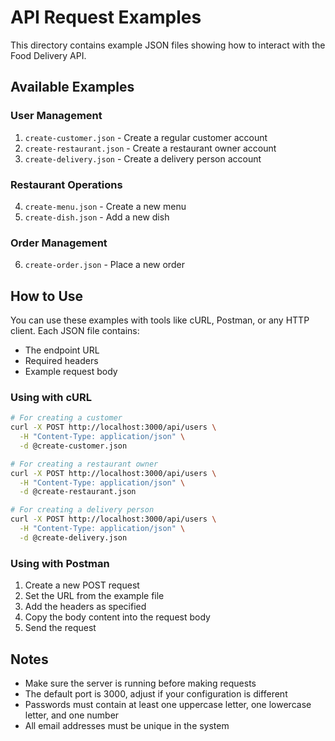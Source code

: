 # API Request Examples

This directory contains example JSON files showing how to interact with the Food Delivery API.

## Available Examples

### User Management
1. `create-customer.json` - Create a regular customer account
2. `create-restaurant.json` - Create a restaurant owner account
3. `create-delivery.json` - Create a delivery person account

### Restaurant Operations
4. `create-menu.json` - Create a new menu
5. `create-dish.json` - Add a new dish

### Order Management
6. `create-order.json` - Place a new order

## How to Use

You can use these examples with tools like cURL, Postman, or any HTTP client. Each JSON file contains:
- The endpoint URL
- Required headers
- Example request body

### Using with cURL

```bash
# For creating a customer
curl -X POST http://localhost:3000/api/users \
  -H "Content-Type: application/json" \
  -d @create-customer.json

# For creating a restaurant owner
curl -X POST http://localhost:3000/api/users \
  -H "Content-Type: application/json" \
  -d @create-restaurant.json

# For creating a delivery person
curl -X POST http://localhost:3000/api/users \
  -H "Content-Type: application/json" \
  -d @create-delivery.json
```

### Using with Postman
1. Create a new POST request
2. Set the URL from the example file
3. Add the headers as specified
4. Copy the body content into the request body
5. Send the request

## Notes
- Make sure the server is running before making requests
- The default port is 3000, adjust if your configuration is different
- Passwords must contain at least one uppercase letter, one lowercase letter, and one number
- All email addresses must be unique in the system
